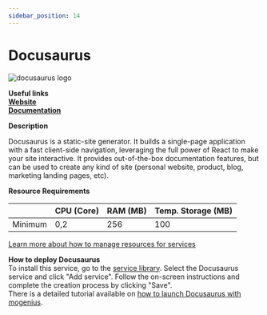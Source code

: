```yaml
---
sidebar_position: 14
---
```


# Docusaurus

![docusaurus logo](https://api.mogenius.com/file/id/61804b94-bb6d-4183-80e5-672d33783ecb)

**Useful links**  
**[Website](https://docusaurus.io/)**  
**[Documentation](https://docusaurus.io/docs)**  

**Description**

Docusaurus is a static-site generator. It builds a single-page application with a fast client-side navigation, leveraging the full power of React to make your site interactive. It provides out-of-the-box documentation features, but can be used to create any kind of site (personal website, product, blog, marketing landing pages, etc).

**Resource Requirements**

||CPU (Core)|RAM (MB)  |Temp. Storage (MB)|
|--|--|--|--|
| Minimum | 0,2 |256| 100

[Learn more about how to manage resources for services](./../cloud-management/resource-management.md)

**How to deploy Docusaurus**  
To install this service, go to the [service library](./../mogenius-platform/service-library.md). Select the Docusaurus service and click "Add service". Follow the on-screen instructions and complete the creation process by clicking "Save".  
There is a detailed tutorial available on [how to launch Docusaurus with mogenius](./../tutorials/how-to-launch-docusaurus-in-the-cloud.md).
